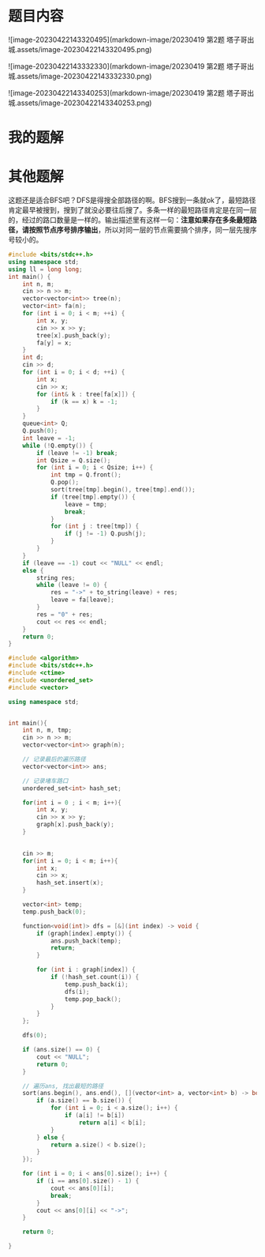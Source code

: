 # 题目内容

![image-20230422143320495](markdown-image/20230419 第2题 塔子哥出城.assets/image-20230422143320495.png)

![image-20230422143332330](markdown-image/20230419 第2题 塔子哥出城.assets/image-20230422143332330.png)

![image-20230422143340253](markdown-image/20230419 第2题 塔子哥出城.assets/image-20230422143340253.png)



# 我的题解



# 其他题解

这题还是适合BFS吧？DFS是得搜全部路径的啊。BFS搜到一条就ok了，最短路径肯定最早被搜到，搜到了就没必要往后搜了。多条一样的最短路径肯定是在同一层的，经过的路口数量是一样的。输出描述里有这样一句：**注意如果存在多条最短路径，请按照节点序号排序输出**，所以对同一层的节点需要搞个排序，同一层先搜序号较小的。

```cpp
#include <bits/stdc++.h>
using namespace std;
using ll = long long;
int main() {
	int n, m;
	cin >> n >> m;
	vector<vector<int>> tree(n);
	vector<int> fa(n);
	for (int i = 0; i < m; ++i) {
		int x, y;
		cin >> x >> y;
		tree[x].push_back(y);
		fa[y] = x;
	}
	int d;
	cin >> d;
	for (int i = 0; i < d; ++i) {
		int x;
		cin >> x;
		for (int& k : tree[fa[x]]) {
			if (k == x) k = -1;
		}
	}
	queue<int> Q;
	Q.push(0);
	int leave = -1;
	while (!Q.empty()) {
		if (leave != -1) break;
		int Qsize = Q.size();
		for (int i = 0; i < Qsize; i++) {
			int tmp = Q.front();
			Q.pop();
			sort(tree[tmp].begin(), tree[tmp].end());
			if (tree[tmp].empty()) {
				leave = tmp;
				break;
			}
			for (int j : tree[tmp]) {
				if (j != -1) Q.push(j);
			}
		}
	}
	if (leave == -1) cout << "NULL" << endl;
	else {
		string res;
		while (leave != 0) {
			res = "->" + to_string(leave) + res;
			leave = fa[leave];
		}
		res = "0" + res;
		cout << res << endl;
	}
	return 0;
}

```





```cpp
#include <algorithm>
#include <bits/stdc++.h>
#include <ctime>
#include <unordered_set>
#include <vector>

using namespace std;


int main(){
	int n, m, tmp;
	cin >> n >> m;
	vector<vector<int>> graph(n);

	// 记录最后的遍历路径
	vector<vector<int>> ans;

	// 记录堵车路口
	unordered_set<int> hash_set;

	for(int i = 0 ; i < m; i++){
		int x, y;
		cin >> x >> y;
		graph[x].push_back(y);
	}

    
	cin >> m;
	for(int i = 0; i < m; i++){
		int x;
		cin >> x;
		hash_set.insert(x);
	}

	vector<int> temp;
	temp.push_back(0);

	function<void(int)> dfs = [&](int index) -> void {
		if (graph[index].empty()) {
			ans.push_back(temp);
			return;
		}

		for (int i : graph[index]) {
			if (!hash_set.count(i)) {
				temp.push_back(i);
				dfs(i);
				temp.pop_back();
			}
		}
	};

	dfs(0);

	if (ans.size() == 0) {
		cout << "NULL";
		return 0;
	}

	// 遍历ans, 找出最短的路径
	sort(ans.begin(), ans.end(), [](vector<int> a, vector<int> b) -> bool {
		if (a.size() == b.size()) {
			for (int i = 0; i < a.size(); i++) {
				if (a[i] != b[i])
					return a[i] < b[i];
			}
		} else {
			return a.size() < b.size();
		}
	});

	for (int i = 0; i < ans[0].size(); i++) {
		if (i == ans[0].size() - 1) {
			cout << ans[0][i];
			break;
		}
		cout << ans[0][i] << "->";
	}

	return 0;

}

```

















